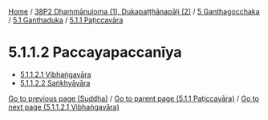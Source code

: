 
[Home](/) / [38P2 Dhammānuloma (1), Dukapaṭṭhānapāḷi (2)](../../../../38P2.md) / [5 Ganthagocchaka](../../../5.md) / [5.1 Ganthaduka](../../5.1.md) / [5.1.1 Paṭiccavāra](../5.1.1.md)

# 5.1.1.2 Paccayapaccanīya

* [5.1.1.2.1 Vibhaṅgavāra](5.1.1.2/5.1.1.2.1.md)
* [5.1.1.2.2 Saṅkhyāvāra](5.1.1.2/5.1.1.2.2.md)

[Go to previous page (Suddha)](5.1.1.1/5.1.1.1.2/Suddha.md) / [Go to parent page (5.1.1 Paṭiccavāra)](../5.1.1.md) / [Go to next page (5.1.1.2.1 Vibhaṅgavāra)](5.1.1.2/5.1.1.2.1.md)


